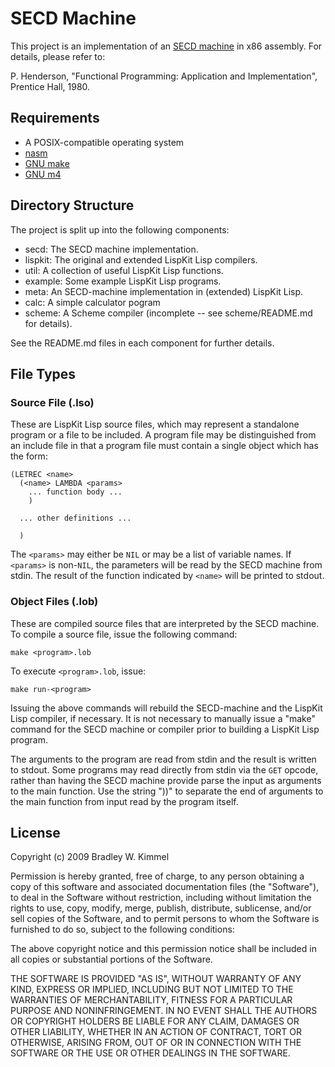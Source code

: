 SECD Machine
============

This project is an implementation of an [SECD machine](http://en.wikipedia.org/wiki/SECD_machine)
in x86 assembly.  For details, please refer to:

  P. Henderson, "Functional Programming: Application and Implementation",
  Prentice Hall, 1980.


Requirements
------------

  - A POSIX-compatible operating system
  - [nasm](http://www.nasm.us)
  - [GNU make](http://www.gnu.org/software/make/)
  - [GNU m4](http://www.gnu.org/software/m4/)



Directory Structure
-------------------

The project is split up into the following components:

  - secd: The SECD machine implementation.
  - lispkit: The original and extended LispKit Lisp compilers.
  - util: A collection of useful LispKit Lisp functions.
  - example: Some example LispKit Lisp programs.
  - meta: An SECD-machine implementation in (extended) LispKit Lisp.
  - calc: A simple calculator pogram
  - scheme: A Scheme compiler (incomplete -- see scheme/README.md for details).

See the README.md files in each component for further details.



File Types
----------

### Source File (.lso)

These are LispKit Lisp source files, which may represent a standalone program or
a file to be included.  A program file may be distinguished from an include file
in that a program file must contain a single object which has the form:

    (LETREC <name>
      (<name> LAMBDA <params>
        ... function body ...
        ) 
        
      ... other definitions ...
        
      )
    
The `<params>` may either be `NIL` or may be a list of variable names.  If
`<params>` is non-`NIL`, the parameters will be read by the SECD machine from
stdin.  The result of the function indicated by `<name>` will be printed to
stdout.


### Object Files (.lob)

These are compiled source files that are interpreted by the SECD machine.  To
compile a source file, issue the following command:

	make <program>.lob

To execute `<program>.lob`, issue:

	make run-<program>

Issuing the above commands will rebuild the SECD-machine and the LispKit Lisp
compiler, if necessary.  It is not necessary to manually issue a "make" command
for the SECD machine or compiler prior to building a LispKit Lisp program.

The arguments to the program are read from stdin and the result is written to
stdout.  Some programs may read directly from stdin via the `GET` opcode, rather
than having the SECD machine provide parse the input as arguments to the main
function.  Use the string "))" to separate the end of arguments to the main
function from input read by the program itself.


License
-------

Copyright (c) 2009 Bradley W. Kimmel

Permission is hereby granted, free of charge, to any person obtaining
a copy of this software and associated documentation files (the
"Software"), to deal in the Software without restriction, including
without limitation the rights to use, copy, modify, merge, publish,
distribute, sublicense, and/or sell copies of the Software, and to
permit persons to whom the Software is furnished to do so, subject to
the following conditions:

The above copyright notice and this permission notice shall be
included in all copies or substantial portions of the Software.

THE SOFTWARE IS PROVIDED "AS IS", WITHOUT WARRANTY OF ANY KIND,
EXPRESS OR IMPLIED, INCLUDING BUT NOT LIMITED TO THE WARRANTIES OF
MERCHANTABILITY, FITNESS FOR A PARTICULAR PURPOSE AND
NONINFRINGEMENT. IN NO EVENT SHALL THE AUTHORS OR COPYRIGHT HOLDERS
BE LIABLE FOR ANY CLAIM, DAMAGES OR OTHER LIABILITY, WHETHER IN AN
ACTION OF CONTRACT, TORT OR OTHERWISE, ARISING FROM, OUT OF OR IN
CONNECTION WITH THE SOFTWARE OR THE USE OR OTHER DEALINGS IN THE
SOFTWARE.
